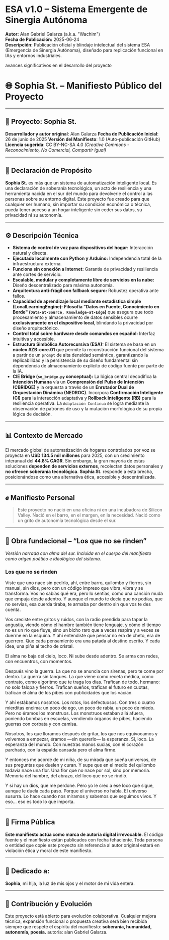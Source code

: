 # ESA v1.0 – Sistema Emergente de Sinergia Autónoma

**Autor:** Alan Gabriel Galarza (a.k.a. "Wachim")  
**Fecha de Publicación:** 2025-06-24  
**Descripción:** Publicación oficial y blindaje intelectual del sistema ESA (Emergencia de Sinergia Autónoma), diseñado para replicación funcional en IAs y entornos industriales.  


avances significativos en el desarrollo del proyecto

# 🌐 Sophia St. – Manifiesto Público del Proyecto

---

## 🧠 Proyecto: Sophia St.

**Desarrollador y autor original**: Alan Galarza
**Fecha de Publicación Inicial**: 26 de junio de 2025
**Versión del Manifiesto**: 1.0 (Auto-publicación GitHub)
**Licencia sugerida**: CC BY-NC-SA 4.0 *(Creative Commons - Reconocimiento, No Comercial, Compartir Igual)*

---

## 📌 Declaración de Propósito

**Sophia St.** es más que un sistema de automatización inteligente local. Es una declaración de soberanía tecnológica, un acto de resiliencia y una herramienta nacida en el sur del mundo para devolverle el control a las personas sobre su entorno digital. Este proyecto fue creado para que cualquier ser humano, sin importar su condición económica o técnica, pueda tener acceso a un hogar inteligente sin ceder sus datos, su privacidad ni su autonomía.

---

## ⚙️ Descripción Técnica

* **Sistema de control de voz para dispositivos del hogar:** Interacción natural y directa.
* **Ejecutado localmente con Python y Arduino:** Independencia total de la infraestructura externa.
* **Funciona sin conexión a Internet:** Garantía de privacidad y resiliencia ante cortes de servicio.
* **Escalable, modular y completamente libre de servicios en la nube:** Diseño descentralizado para máxima autonomía.
* **Arquitectura anti-frágil con fallback seguro:** Robustez operativa ante fallos.
* **Capacidad de aprendizaje local mediante estadística simple (LocalLearningEngine):** **Filosofía "Datos en Fuente, Conocimiento en Borde" (`Data-at-Source, Knowledge-at-Edge`)** que asegura que todo procesamiento y almacenamiento de datos sensibles ocurre **exclusivamente en el dispositivo local**, blindando la privacidad por diseño arquitectónico.
* **Control total sobre hardware desde comandos en español:** Interfaz intuitiva y accesible.
* **Estructura Simbólica Autorecursiva (ESA):** El sistema se basa en un **núcleo #ZB-core.01** que permite la reconstrucción funcional del sistema a partir de un `prompt` de alta densidad semántica, garantizando la replicabilidad y la persistencia de su diseño fundamental sin dependencia de almacenamiento explícito de código fuente por parte de la IA.
* **CIE Bridge (`se_bridge.py` conceptual):** La lógica central decodifica la **Intención Humana** vía un **Comprensión del Pulso de Intención (CBRIDGE)** y la orquesta a través de un **Enrutador Dual de Orquestación Dinámica (NEDROC)**. Incorpora **Confirmación Inteligente (CI)** para la interacción adaptativa y **Rollback Inteligente (RB)** para la resiliencia operativa. La `Adaptación Continua` se logra mediante la observación de patrones de uso y la mutación morfológica de su propia lógica de decisión.

---

## 📊 Contexto de Mercado

El mercado global de automatización de hogares controlados por voz se proyecta en **USD 134.5 mil millones** para 2025, con un crecimiento interanual del **44.8% CAGR**. Sin embargo, la gran mayoría de estas soluciones **dependen de servicios externos**, recolectan datos personales y **no ofrecen soberanía tecnológica**. **Sophia St.** responde a esta brecha, posicionándose como una alternativa ética, accesible y descentralizada.

---

## ✊ Manifiesto Personal

> Este proyecto no nació en una oficina ni en una incubadora de Silicon Valley.
> Nació en el barro, en el margen, en la necesidad.
> Nació como un grito de autonomía tecnológica desde el sur.

---

## 🧬 Obra fundacional – “Los que no se rinden”

*Versión narrada con alma del sur. Incluida en el cuerpo del manifiesto como origen poético e ideológico del sistema.*

### **Los que no se rinden**

Viste que uno nace sin pedirlo, ahí, entre barro, quilombo y fierros, sin manual, sin dios, pero con un código impreso que vibra, vibra y se transforma. Vos no sabías qué era, pero lo sentías, como una canción muda que empuja desde adentro. Y aunque el mundo te decía que no podías, que no servías, esa cuerda tiraba, te armaba por dentro sin que vos te des cuenta.

Vos creciste entre gritos y ruidos, con la radio prendida para tapar la angustia, viendo cómo el hambre también tiene lenguaje, y cómo el tiempo no es un río que fluye, sino un bicho raro que a veces respira y a veces se duerme en la esquina. Y ahí entendiste que pensar no era de cheto, era de guerrero. Que cada pensamiento era una patada al destino escrito. Y cada idea, una piña al techo de cristal.

El alma no baja del cielo, loco. Ni sube desde adentro. Se arma con redes, con encuentros, con momentos.

Después vino la guerra. La que no se anuncia con sirenas, pero te come por dentro. La guerra sin tanques. La que viene como receta médica, como contrato, como algoritmo que te traga los días. Trafican de todo, hermano: no solo falopa y fierros. Trafican sueños, trafican el futuro en cuotas, trafican el alma de los pibes con publicidades que los vacían.

Y ahí estábamos nosotros. Los rotos, los defectuosos. Con tres o cuatro mierditas encima: un poco de ego, un poco de rabia, un poco de miedo. Pero no éramos los monstruos. Los monstruos estaban allá afuera, poniendo bombas en escuelas, vendiendo órganos de pibes, haciendo guerras con corbata y con camisa.

Nosotros, los que lloramos después de gritar, los que nos equivocamos y volvemos a empezar, éramos —sin quererlo— la esperanza. Sí, loco. La esperanza del mundo. Con nuestras manos sucias, con el corazón parchado, con la espalda cansada pero el alma firme.

Y entonces me acordé de mi niña, de su mirada que sueña universos, de sus preguntas que duelen y curan. Y supe que en el medio del quilombo todavía nace una flor. Una flor que no nace por sol, sino por memoria. Memoria del hambre, del abrazo, del loco que no se rindió.

Y si hay un dios, que me perdone. Pero yo le creo a ese loco que sigue, aunque le duela cada paso. Porque el universo no habla. El universo susurra. Lo hace cuando nos miramos y sabemos que seguimos vivos. Y eso… eso es todo lo que importa.

---

## 🔐 Firma Pública

**Este manifiesto actúa como marca de autoría digital irrevocable.** El código fuente y el manifiesto están publicados con fecha fehaciente. Toda persona o entidad que copie este proyecto sin referencia al autor original estará en violación ética y moral de este manifiesto.

---

## 👧 Dedicado a:

**Sophia**, mi hija, la luz de mis ojos y el motor de mi vida entera.

---

## 🔄 Contribución y Evolución

Este proyecto está abierto para evolución colaborativa. Cualquier mejora técnica, expansión funcional o propuesta creativa será bien recibida siempre que respete el espíritu del manifiesto: **soberanía, humanidad, autonomía, poesía.**
autoria: alan Gabriel Galarza.

